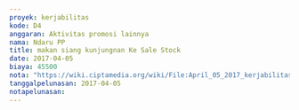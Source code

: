 ```yaml
---
proyek: kerjabilitas
kode: D4
anggaran: Aktivitas promosi lainnya
nama: Ndaru PP
title: makan siang kunjungnan Ke Sale Stock
date: 2017-04-05
biaya: 45500
nota: "https://wiki.ciptamedia.org/wiki/File:April_05_2017_kerjabilitas_D4_makan_siang_inok959.jpg"
tanggalpelunasan: 2017-04-05
notapelunasan:
---
```

